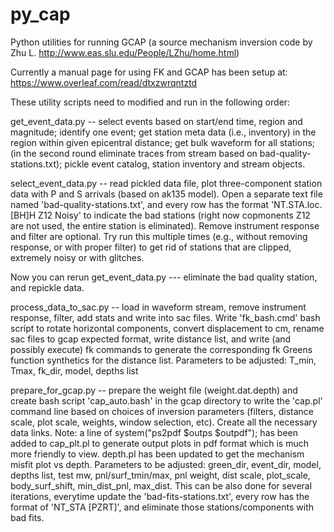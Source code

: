 # py_cap
Python utilities for running GCAP (a source mechanism inversion code by Zhu L. http://www.eas.slu.edu/People/LZhu/home.html)

Currently a manual page for using FK and GCAP has been setup at:
https://www.overleaf.com/read/dtxzwrqntztd

These utility scripts need to modified and run in the following order:

get_event_data.py -- select events based on start/end time, region and magnitude; identify one event; get station meta data (i.e., inventory) in the region within given epicentral distance; get bulk waveform for all stations; (in the second round eliminate traces from stream based on bad-quality-stations.txt); pickle event catalog, station inventory and stream objects.

select_event_data.py -- read pickled data file, plot three-component station data with P and S arrivals (based on ak135 model). Open a separate text file named 'bad-quality-stations.txt', and every row has the format 'NT.STA.loc.[BH]H  Z12  Noisy' to indicate the bad stations (right now copmonents Z12 are not used, the entire station is eliminated). Remove instrument response and filter are optional. Try run this multiple times (e.g., without removing response, or with proper filter) to get rid of stations that are clipped, extremely noisy or with glitches.

Now you can rerun get_event_data.py --- eliminate the bad quality station, and repickle data.

process_data_to_sac.py -- load in waveform stream, remove instrument response, filter, add stats and write into sac files. Write 'fk_bash.cmd' bash script to rotate horizontal components, convert displacement to cm, rename sac files to gcap expected format, write distance list, and write (and possibly execute) fk commands to generate the corresponding fk Greens function synthetics for the distance list. Parameters to be adjusted: T_min, Tmax, fk_dir, model, depths list

prepare_for_gcap.py -- prepare the weight file (weight.dat.depth) and create bash script 'cap_auto.bash' in the gcap directory to write the 'cap.pl' command line based on choices of inversion parameters (filters, distance scale, plot scale, weights, window selection, etc). Create all the necessary data links. Note: a line of system("ps2pdf $outps $outpdf"); has been added to cap_plt.pl to generate output plots in pdf format which is much more friendly to view. depth.pl has been updated to get the mechanism misfit plot vs depth. Parameters to be adjusted: green_dir, event_dir, model, depths list, test mw, pnl/surf_tmin/max, pnl weight, dist scale, plot_scale, body_surf_shift, min_dist_pnl, max_dist. This can be also done for several iterations, everytime update the 'bad-fits-stations.txt', every row has the format of 'NT_STA  [PZRT]', and eliminate those stations/components with bad fits.



